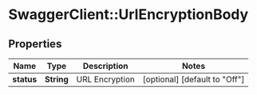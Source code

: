 # SwaggerClient::UrlEncryptionBody

## Properties
Name | Type | Description | Notes
------------ | ------------- | ------------- | -------------
**status** | **String** | URL Encryption | [optional] [default to &quot;Off&quot;]


